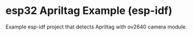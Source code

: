 # esp32 Apriltag Example (esp-idf)

Example esp-idf project that detects Apriltag with ov2640 camera module.


